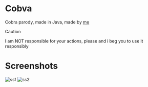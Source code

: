 # Cobva
Cobra parody, made in Java, made by [me](https://github.com/v1s0or)
> [!CAUTION]
> I am NOT responsible for your actions, please and i beg you to use it responsibly

# Screenshots
![ss1](https://i.ibb.co/39HDfRVz/image.png)
![ss2](https://i.ibb.co/PG351zmp/image.png)
